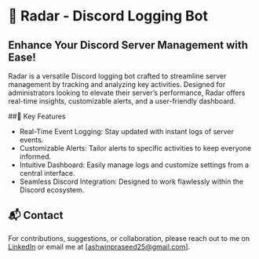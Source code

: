 # 🚀 Radar - Discord Logging Bot

## Enhance Your Discord Server Management with Ease!
Radar is a versatile Discord logging bot crafted to streamline server management by tracking and analyzing key activities. Designed for administrators looking to elevate their server’s performance, Radar offers real-time insights, customizable alerts, and a user-friendly dashboard.

##🌟 Key Features
- Real-Time Event Logging: Stay updated with instant logs of server events.
- Customizable Alerts: Tailor alerts to specific activities to keep everyone informed.
- Intuitive Dashboard: Easily manage logs and customize settings from a central interface.
- Seamless Discord Integration: Designed to work flawlessly within the Discord ecosystem.


## 📬 Contact
For contributions, suggestions, or collaboration, please reach out to me on [LinkedIn](https://www.linkedin.com/in/ashwinpraseed25/) or email me at [ashwinpraseed25@gmail.com].
